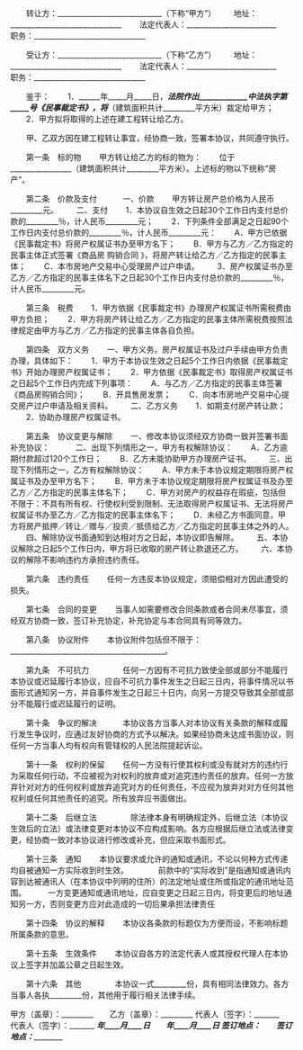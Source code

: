 
 


　　转让方：_____________________________（下称“甲方”）
　　地址：_______________________________
　　法定代表人：_________________________　　　　　　　
　　职务：_______________________________


　　受让方：_____________________________（下称“乙方”）
　　地址：_______________________________
　　法定代表人：_________________________　　　　　　
　　职务：_______________________________


　　鉴于：
　　1．______年_____月_____日，_________法院作出_____________中法执字第_____号《民事裁定书》，将_________（建筑面积共计_________平方米）裁定给甲方；
　　2．甲方拟将取得的上述在建工程转让给乙方。


　　甲、乙双方因在建工程转让事宜，经协商一致，签署本协议，共同遵守执行。


　　第一条　标的物
　　甲方转让给乙方的标的物为：
　　位于_________________（建筑面积共计_________平方米）。上述标的物以下统称“房产”。


　　第二条　价款及支付　
　　一、价款
　　甲方转让房产总价格为人民币_________元。
　　二、支付
　　1．本协议自生效之日起30个工作日内支付总价款的_________％，计人民币_________元；
　　2．下列条件全部满足之日起90个工作日内支付总价款的_________％，计人民币_________元：
　　A．甲方已依据《民事裁定书》将房产权属证书办至甲方名下；
　　B．甲方与乙方／乙方指定的民事主体正式签署《商品房
购销合同
》，将房产转让给乙方／乙方指定的民事主体；
　　C．本市房地产交易中心受理房产过户申请。
　　3．房产权属证书办至乙方／乙方指定的民事主体名下之日起30个工作日内支付总价款的_________％，计人民币_________元。


　　第三条　税费
　　1．甲方依据《民事裁定书》办理房产权属证书所需税费由甲方负担；
　　2．甲方将房产转让给乙方／乙方指定的民事主体所需税费按照法律规定由甲方与乙方／乙方指定的民事主体各自负担。


　　第四条　双方义务
　　一、甲方义务。房产权属证书及过户手续由甲方负责办理，具体如下：
　　1．甲方于本协议生效之日起5个工作日内依据《民事裁定书》开始办理房产权属证书；
　　2．甲方依据《民事裁定书》取得房产权属证书之日起5个工作日内完成下列事项：
　　A．与乙方／乙方指定的民事主体签署《商品房购销合同》；
　　B．开具售房发票；
　　C．向本市房地产交易中心提交房产过户申请及相关资料。
　　二、乙方义务
　　1．如期支付房产转让款；
　　2．协助办理房产权属证书。


　　第五条　协议变更与解除
　　一、修改本协议须经双方协商一致并签署书面补充协议：　
　　二、出现下列情形之一，甲方有权解除协议：
　　A．乙方逾期付款超过120个工作日；
　　B．乙方未能协助甲方办理房产证书。
　　三、出现下列情形之一，乙方有权解除协议：
　　A．甲方未于本协议规定期限将房产权属证书及办至甲方名下；
　　B．甲方未于本协议规定期限将房产权属证书及办至乙方／乙方指定的民事主体名下；
　　C．甲方对房产的权益存在瑕疵，包括但不限于：不具有所有权、行使权利受到限制、无法取得房产权属证书、无法将房产权属证书办至乙方／乙方指定的民事主体名下；
　　D．未经乙方书面同意，甲方将房产抵押／转让／赠与／投资／抵债给乙方／乙方指定的民事主体之外的人。
　　四、解除协议书面通知到达相对方之日起，本协议即告解除。
　　五、本协议解除之日起5个工作日内，甲方将已收取的房产转让款退还乙方。
　　六、本协议的解除不影响违约方承担违约责任。


　　第六条　违约责任
　　任何一方违反本协议规定，须赔偿相对方因此遭受的损失。


　　第七条　合同的变更
　　当事人如需要修改合同条款或者合同未尽事宜，须经双方协商一致，签订补充协定，补充协定与本合同具有同等效力。


　　第八条　协议附件 
　　本协议附件包括但不限于：___________________________________________。　


　　第九条　不可抗力　　
　　任何一方因有不可抗力致使全部或部分不能履行本协议或迟延履行本协议，应自不可抗力事件发生之日起三日内，将事件情况以书面形式通知另一方，并自事件发生之日起三十日内，向另一方提交导致其全部或部分不能履行或迟延履行的证明。


　　第十条　争议的解决　 
　　本协议各方当事人对本协议有关条款的解释或履行发生争议时，应通过友好协商的方式予以解决。如果经协商未达成书面协议，则任何一方当事人均有权向有管辖权的人民法院提起诉讼。　


　　第十一条　权利的保留
　　任何一方没有行使其权利或没有就对方的违约行为采取任何行动，不应被视为对权利的放弃或对追究违约责任的放弃。任何一方放弃针对对方的任何权利或放弃追究对方的任何责任，不应视为放弃对对方任何其他权利或任何其他责任的追究。所有放弃应书面做出。


　　第十二条　后继立法　　
　　除法律本身有明确规定外，后继立法（本协议生效后的立法）或法律变更对本协议不应构成影响。各方应根据后继立法或法律变更，经协商一致对本协议进行修改或补充，但应采取书面形式。　


　　第十三条　通知
　　本协议要求或允许的通知或通讯，不论以何种方式传递均自被通知一方实际收到时生效。　　
　　前款中的“实际收到”是指通知或通讯内容到达被通讯人（在本协议中列明的住所）的法定地址或住所或指定的通讯地址范围。　
　　一方变更通知或通讯地址，应自变更之日起三日内，将变更后的地址通知另一方，否则变更方应对此造成的一切后果承担法律责任


　　第十四条　协议的解释
　　本协议各条款的标题仅为方便而设，不影响标题所属条款的意思。　


　　第十五条　生效条件
　　本协议自各方的法定代表人或其授权代理人在本协议上签字并加盖公章之日起生效。


　　第十六条　其他　　 
　　本协议一式_________份，具有相同法律效力。各方当事人各执_________份，其他用于履行相关法律手续。


 



甲方（盖章）：_________　　乙方（盖章）：_________
代表人（签字）：_______　　代表人（签字）：_______
_________年____月____日　　_________年____月____日
签订地点：_____________　　签订地点：_____________
 


 

 
 
 
 
 
  


  
 

  


  


  
 
 
 
 

